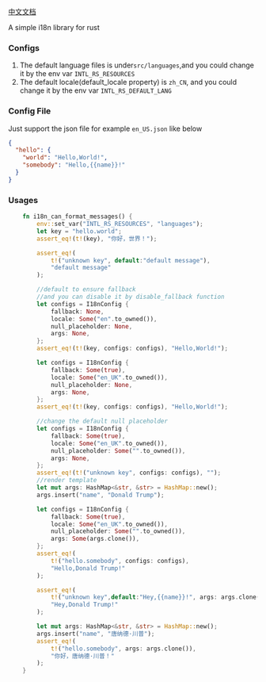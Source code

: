 [中文文档](./README-zh.md)

A simple i18n library for rust

### Configs

1. The default language files is under`src/languages`,and you could change it by the env var `INTL_RS_RESOURCES`
2. The default locale(default_locale property) is `zh_CN`,
   and you could change it by the env var `INTL_RS_DEFAULT_LANG`

### Config File

Just support the json file for example `en_US.json` like below

```json
{
  "hello": {
    "world": "Hello,World!",
    "somebody": "Hello,{{name}}!"
  }
}
```

### Usages

```rust
    fn i18n_can_format_messages() {
        env::set_var("INTL_RS_RESOURCES", "languages");
        let key = "hello.world";
        assert_eq!(t!(key), "你好，世界！");

        assert_eq!(
            t!("unknown key", default:"default message"),
            "default message"
        );

        //default to ensure fallback
        //and you can disable it by disable_fallback function
        let configs = I18nConfig {
            fallback: None,
            locale: Some("en".to_owned()),
            null_placeholder: None,
            args: None,
        };
        assert_eq!(t!(key, configs: configs), "Hello,World!");

        let configs = I18nConfig {
            fallback: Some(true),
            locale: Some("en_UK".to_owned()),
            null_placeholder: None,
            args: None,
        };
        assert_eq!(t!(key, configs: configs), "Hello,World!");

        //change the default null placeholder
        let configs = I18nConfig {
            fallback: Some(true),
            locale: Some("en_UK".to_owned()),
            null_placeholder: Some("".to_owned()),
            args: None,
        };
        assert_eq!(t!("unknown key", configs: configs), "");
        //render template
        let mut args: HashMap<&str, &str> = HashMap::new();
        args.insert("name", "Donald Trump");

        let configs = I18nConfig {
            fallback: Some(true),
            locale: Some("en_UK".to_owned()),
            null_placeholder: Some("".to_owned()),
            args: Some(args.clone()),
        };
        assert_eq!(
            t!("hello.somebody", configs: configs),
            "Hello,Donald Trump!"
        );

        assert_eq!(
            t!("unknown key",default:"Hey,{{name}}!", args: args.clone()),
            "Hey,Donald Trump!"
        );

        let mut args: HashMap<&str, &str> = HashMap::new();
        args.insert("name", "唐纳德·川普");
        assert_eq!(
            t!("hello.somebody", args: args.clone()),
            "你好，唐纳德·川普！"
        );
    }
```
